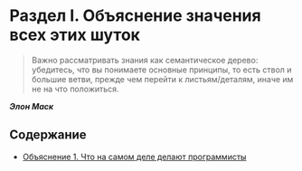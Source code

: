 # Раздел I. Объяснение значения всех этих шуток

> Важно рассматривать знания как семантическое дерево: убедитесь, что вы понимаете основные принципы, то есть ствол и большие ветви, прежде чем перейти к листьям/деталям, иначе им не на что положиться.

***Элон Маск***

## Содержание
* [Объяснение 1. Что на самом деле делают программисты](Explanation-1.md)